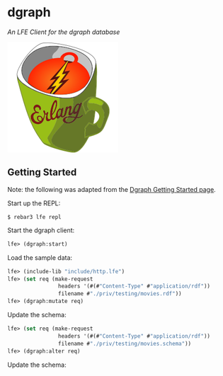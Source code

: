 # dgraph

*An LFE Client for the dgraph database*

[![Project Logo][logo]][logo-large]


## Getting Started

Note: the following was adapted from the [Dgraph Getting Started page](https://dgraph.io/docs/get-started/).

Start up the REPL:

```shell
$ rebar3 lfe repl
```

Start the dgraph client:
```lisp
lfe> (dgraph:start)
```

Load the sample data:
```lisp
lfe> (include-lib "include/http.lfe")
lfe> (set req (make-request
                headers '(#(#"Content-Type" #"application/rdf"))
                filename #"./priv/testing/movies.rdf"))
lfe> (dgraph:mutate req)
```

Update the schema:
```lisp
lfe> (set req (make-request
                headers '(#(#"Content-Type" #"application/rdf"))
                filename #"./priv/testing/movies.schema"))
lfe> (dgraph:alter req)
```

Update the schema:
<!-- Named page links below: /-->

[logo]: priv/images/LFE-dgraph-logo-small.png
[logo-large]: priv/images/LFE-dgraph-logo-large.png
